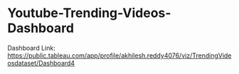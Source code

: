 # Youtube-Trending-Videos-Dashboard

Dashboard Link: https://public.tableau.com/app/profile/akhilesh.reddy4076/viz/TrendingVideosdataset/Dashboard4
